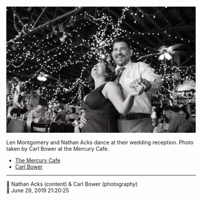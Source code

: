 ![Len Montgomery and Nathan Acks dance](assets/8a61c56c64cb00aca114dc878324aa60.webp)

Len Montgomery and Nathan Acks dance at their wedding reception. Photo taken by Carl Bower at the Mercury Cafe.

* [The Mercury Cafe](http://mercurycafe.com)
* [Carl Bower](https://carlbowerphotos.com)

- - - -

<span aria-hidden="true">👥</span> Nathan Acks (content) & Carl Bower (photography)  
<span aria-hidden="true">📅</span> June 29, 2019 21:20:25
